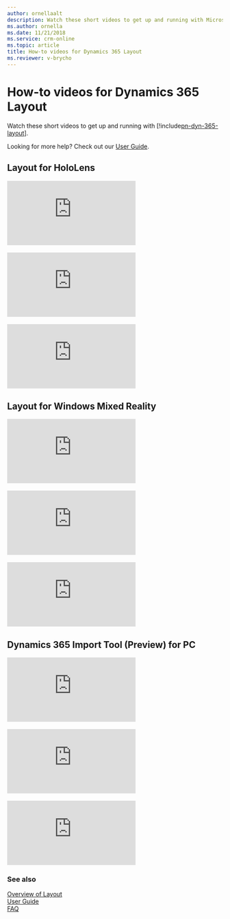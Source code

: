 ```yaml
---
author: ornellaalt
description: Watch these short videos to get up and running with Microsoft Dynamics 365 Layout
ms.author: ornella
ms.date: 11/21/2018
ms.service: crm-online
ms.topic: article
title: How-to videos for Dynamics 365 Layout
ms.reviewer: v-brycho
---
```


# How-to videos for Dynamics 365 Layout

Watch these short videos to get up and running with [!include[pn-dyn-365-layout](../includes/pn-dyn-365-layout.md)].

Looking for more help? Check out our [User Guide](user-guide.md).

## Layout for HoloLens

<div class="embeddedvideo"><iframe src="https://www.microsoft.com/en-us/videoplayer/embed/RE2EWQP" frameborder="0" allowfullscreen=""></iframe></div>
</br>
<div class="embeddedvideo"><iframe src="https://www.microsoft.com/en-us/videoplayer/embed/RE2EK2u" frameborder="0" allowfullscreen=""></iframe></div>
</br>
<div class="embeddedvideo"><iframe src="https://www.microsoft.com/en-us/videoplayer/embed/RE2EZt5" frameborder="0" allowfullscreen=""></iframe></div>

## Layout for Windows Mixed Reality

<div class="embeddedvideo"><iframe src="https://www.microsoft.com/en-us/videoplayer/embed/RE2EOUG" frameborder="0" allowfullscreen=""></iframe></div>
</br>
<div class="embeddedvideo"><iframe src="https://www.microsoft.com/en-us/videoplayer/embed/RE2EK2x" frameborder="0" allowfullscreen=""></iframe></div>
</br>
<div class="embeddedvideo"><iframe src="https://www.microsoft.com/en-us/videoplayer/embed/RE2EK2w" frameborder="0" allowfullscreen=""></iframe></div>

## Dynamics 365 Import Tool (Preview) for PC

<div class="embeddedvideo"><iframe src="https://www.microsoft.com/en-us/videoplayer/embed/RWqyMw" frameborder="0" allowfullscreen=""></iframe></div>
</br>
<div class="embeddedvideo"><iframe src="https://www.microsoft.com/en-us/videoplayer/embed/RWqjaR" frameborder="0" allowfullscreen=""></iframe></div>
</br>
<div class="embeddedvideo"><iframe src="https://www.microsoft.com/en-us/videoplayer/embed/RWqDZa" frameborder="0" allowfullscreen=""></iframe></div>

### See also
[Overview of Layout](index.md)<br/>
[User Guide](user-guide.md)<br/>
[FAQ](faq.md)<br/>
